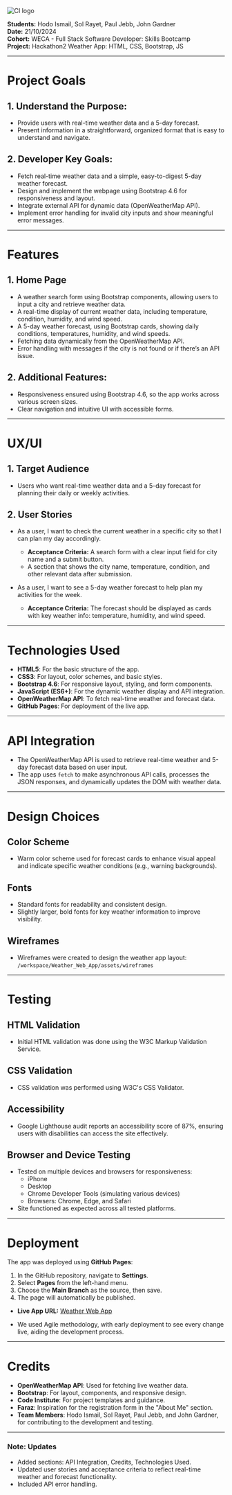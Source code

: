![CI logo](https://codeinstitute.s3.amazonaws.com/fullstack/ci_logo_small.png)

**Students:** Hodo Ismail, Sol Rayet, Paul Jebb, John Gardner  
**Date:** 21/10/2024  
**Cohort:** WECA - Full Stack Software Developer: Skills Bootcamp  
**Project:** Hackathon2 Weather App: HTML, CSS, Bootstrap, JS

---

# Project Goals

## 1. Understand the Purpose:

- Provide users with real-time weather data and a 5-day forecast.
- Present information in a straightforward, organized format that is easy to understand and navigate.

## 2. Developer Key Goals:

- Fetch real-time weather data and a simple, easy-to-digest 5-day weather forecast.
- Design and implement the webpage using Bootstrap 4.6 for responsiveness and layout.
- Integrate external API for dynamic data (OpenWeatherMap API).
- Implement error handling for invalid city inputs and show meaningful error messages.

---

# Features

## 1. Home Page

- A weather search form using Bootstrap components, allowing users to input a city and retrieve weather data.
- A real-time display of current weather data, including temperature, condition, humidity, and wind speed.
- A 5-day weather forecast, using Bootstrap cards, showing daily conditions, temperatures, humidity, and wind speeds.
- Fetching data dynamically from the OpenWeatherMap API.
- Error handling with messages if the city is not found or if there’s an API issue.

## 2. Additional Features:

- Responsiveness ensured using Bootstrap 4.6, so the app works across various screen sizes.
- Clear navigation and intuitive UI with accessible forms.

---

# UX/UI

## 1. Target Audience

- Users who want real-time weather data and a 5-day forecast for planning their daily or weekly activities.

## 2. User Stories

- As a user, I want to check the current weather in a specific city so that I can plan my day accordingly.

  - **Acceptance Criteria:** A search form with a clear input field for city name and a submit button.
  - A section that shows the city name, temperature, condition, and other relevant data after submission.

- As a user, I want to see a 5-day weather forecast to help plan my activities for the week.
  - **Acceptance Criteria:** The forecast should be displayed as cards with key weather info: temperature, humidity, and wind speed.

---

# Technologies Used

- **HTML5**: For the basic structure of the app.
- **CSS3**: For layout, color schemes, and basic styles.
- **Bootstrap 4.6**: For responsive layout, styling, and form components.
- **JavaScript (ES6+)**: For the dynamic weather display and API integration.
- **OpenWeatherMap API**: To fetch real-time weather and forecast data.
- **GitHub Pages**: For deployment of the live app.

---

# API Integration

- The OpenWeatherMap API is used to retrieve real-time weather and 5-day forecast data based on user input.
- The app uses `fetch` to make asynchronous API calls, processes the JSON responses, and dynamically updates the DOM with weather data.

---

# Design Choices

## Color Scheme

- Warm color scheme used for forecast cards to enhance visual appeal and indicate specific weather conditions (e.g., warning backgrounds).

## Fonts

- Standard fonts for readability and consistent design.
- Slightly larger, bold fonts for key weather information to improve visibility.

## Wireframes

- Wireframes were created to design the weather app layout:  
  `/workspace/Weather_Web_App/assets/wireframes`

---

# Testing

## HTML Validation

- Initial HTML validation was done using the W3C Markup Validation Service.

## CSS Validation

- CSS validation was performed using W3C's CSS Validator.

## Accessibility

- Google Lighthouse audit reports an accessibility score of 87%, ensuring users with disabilities can access the site effectively.

## Browser and Device Testing

- Tested on multiple devices and browsers for responsiveness:
  - iPhone
  - Desktop
  - Chrome Developer Tools (simulating various devices)
  - Browsers: Chrome, Edge, and Safari
- Site functioned as expected across all tested platforms.

---

# Deployment

The app was deployed using **GitHub Pages**:

1. In the GitHub repository, navigate to **Settings**.
2. Select **Pages** from the left-hand menu.
3. Choose the **Main Branch** as the source, then save.
4. The page will automatically be published.

- **Live App URL:** [Weather Web App](https://johnwgardner.github.io/Weather_Web_App)

- We used Agile methodology, with early deployment to see every change live, aiding the development process.

---

# Credits

- **OpenWeatherMap API**: Used for fetching live weather data.
- **Bootstrap**: For layout, components, and responsive design.
- **Code Institute**: For project templates and guidance.
- **Faraz**: Inspiration for the registration form in the "About Me" section.
- **Team Members**: Hodo Ismail, Sol Rayet, Paul Jebb, and John Gardner, for contributing to the development and testing.

---

### Note: **Updates**

- Added sections: API Integration, Credits, Technologies Used.
- Updated user stories and acceptance criteria to reflect real-time weather and forecast functionality.
- Included API error handling.
